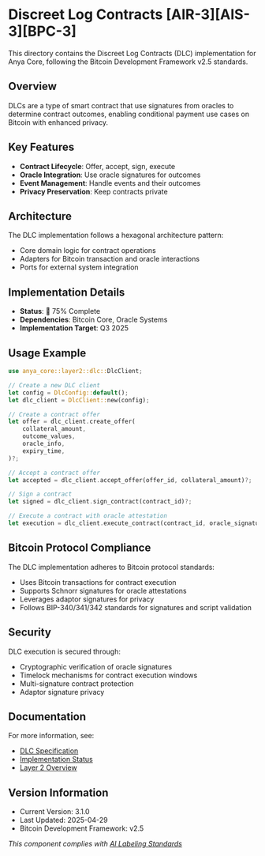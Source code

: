 # Discreet Log Contracts [AIR-3][AIS-3][BPC-3]

This directory contains the Discreet Log Contracts (DLC) implementation for Anya Core, following the Bitcoin Development Framework v2.5 standards.

## Overview

DLCs are a type of smart contract that use signatures from oracles to determine contract outcomes, enabling conditional payment use cases on Bitcoin with enhanced privacy.

## Key Features

- **Contract Lifecycle**: Offer, accept, sign, execute
- **Oracle Integration**: Use oracle signatures for outcomes
- **Event Management**: Handle events and their outcomes
- **Privacy Preservation**: Keep contracts private

## Architecture

The DLC implementation follows a hexagonal architecture pattern:

- Core domain logic for contract operations
- Adapters for Bitcoin transaction and oracle interactions
- Ports for external system integration

## Implementation Details

- **Status**: 🔄 75% Complete
- **Dependencies**: Bitcoin Core, Oracle Systems
- **Implementation Target**: Q3 2025

## Usage Example

```rust
use anya_core::layer2::dlc::DlcClient;

// Create a new DLC client
let config = DlcConfig::default();
let dlc_client = DlcClient::new(config);

// Create a contract offer
let offer = dlc_client.create_offer(
    collateral_amount,
    outcome_values,
    oracle_info,
    expiry_time,
)?;

// Accept a contract offer
let accepted = dlc_client.accept_offer(offer_id, collateral_amount)?;

// Sign a contract
let signed = dlc_client.sign_contract(contract_id)?;

// Execute a contract with oracle attestation
let execution = dlc_client.execute_contract(contract_id, oracle_signature)?;
```

## Bitcoin Protocol Compliance

The DLC implementation adheres to Bitcoin protocol standards:

- Uses Bitcoin transactions for contract execution
- Supports Schnorr signatures for oracle attestations
- Leverages adaptor signatures for privacy
- Follows BIP-340/341/342 standards for signatures and script validation

## Security

DLC execution is secured through:

- Cryptographic verification of oracle signatures
- Timelock mechanisms for contract execution windows
- Multi-signature contract protection
- Adaptor signature privacy

## Documentation

For more information, see:

- [DLC Specification](https://github.com/discreetlogcontracts/dlcspecs)
- [Implementation Status](../../../docs/IMPLEMENTATION_MILESTONES.md)
- [Layer 2 Overview](../../../anya-bitcoin/docs/layer2/OVERVIEW.md)

## Version Information

- Current Version: 3.1.0
- Last Updated: 2025-04-29
- Bitcoin Development Framework: v2.5

*This component complies with [AI Labeling Standards](../../../docs/standards/AI_LABELING.md)* 